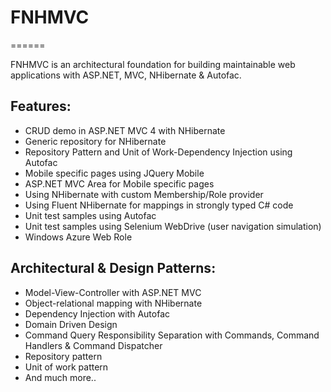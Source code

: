 # FNHMVC
======

FNHMVC is an architectural foundation for building maintainable web applications with ASP.NET, MVC, NHibernate & Autofac.

## Features:
* CRUD demo in ASP.NET MVC 4 with NHibernate
* Generic repository for NHibernate
* Repository Pattern and Unit of Work-Dependency Injection using Autofac
* Mobile specific pages using JQuery Mobile
* ASP.NET MVC Area for Mobile specific pages
* Using NHibernate with custom Membership/Role provider
* Using Fluent NHibernate for mappings in strongly typed C# code
* Unit test samples using Autofac
* Unit test samples using Selenium WebDrive (user navigation simulation)
* Windows Azure Web Role

## Architectural & Design Patterns:
* Model-View-Controller with ASP.NET MVC
* Object-relational mapping with NHibernate
* Dependency Injection with Autofac
* Domain Driven Design
* Command Query Responsibility Separation with Commands, Command Handlers & Command Dispatcher
* Repository pattern
* Unit of work pattern
* And much more..

